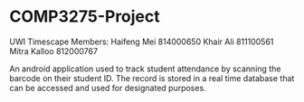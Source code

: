 # COMP3275-Project
UWI Timescape
Members:
Haifeng Mei 814000650
Khair Ali 811100561
Mitra Kalloo 812000767

An android application used to track student attendance by scanning the barcode on their student ID. The record is stored in a real time database that can be accessed and used for designated purposes.
